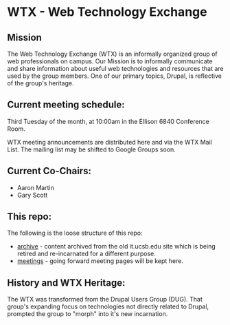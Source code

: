 # WTX - Web Technology Exchange

## Mission

The Web Technology Exchange (WTX) is an informally organized group of web professionals on campus. Our Mission is to informally communicate and share information about useful web technologies and resources that are used by the group members. One of our primary topics, Drupal, is reflective of the group's heritage.

## Current meeting schedule:

Third Tuesday of the month, at 10:00am in the Ellison 6840 Conference Room.

WTX meeting announcements are distributed here and via the WTX Mail List. The mailing list may be shifted to Google Groups soon.

## Current Co-Chairs:

- Aaron Martin
- Gary Scott

## This repo:

The following is the loose structure of this repo:

- [archive](archive) - content archived from the old it.ucsb.edu site which is being retired and re-incarnated for a different purpose.
- [meetings](meetings) - going forward meeting pages will be kept here.

## History and WTX Heritage:

The WTX was transformed from the Drupal Users Group (DUG). That group's expanding focus on technologies not directly related to Drupal, prompted the group to "morph" into it's new incarnation.
